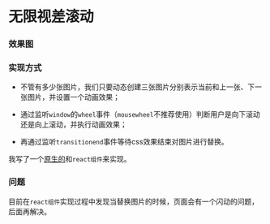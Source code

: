 # 无限视差滚动

### 效果图

### 实现方式
- 不管有多少张图片，我们只要动态创建三张图片分别表示当前和上一张、下一张图片，并设置一个动画效果；

- 通过监听`window`的`wheel`事件（`mousewheel`不推荐使用）判断用户是向下滚动还是向上滚动，并执行动画效果；

- 再通过监听`transitionend`事件等待css效果结束对图片进行替换。

我写了一个[原生的](https://github.com/OceanJuly/infinite-px-scroll/blob/master/public/infinite-px-scroll.html)和`react组件`来实现。

### 问题
目前在`react组件`实现过程中发现当替换图片的时候，页面会有一个闪动的问题，后面再解决。